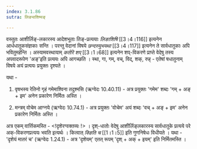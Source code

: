 ```yaml
---
index: 3.1.86
sutra: लिङ्याशिष्यङ्

---
```

वस्तुतः आशीर्लिङ्-लकारस्य आदेशभूताः तिङ्-प्रत्ययाः _लिङाशिषि_ [[3।4।116]] इत्यनेन आर्धधातुकसंज्ञकाः सन्ति । परन्तु वेदानां विषये _छन्दस्युभयथा_ [[3।4।117]] इत्यनेन ते सार्वधातुकाः अपि भवितुमर्हन्ति । अस्यामवस्थायाम् _कर्तरि शप्_ [[3।1।68]] इत्यनेन शप्-विकरणे प्राप्ते वेदेषु तस्य अपवादरूपेण 'अङ्'इति प्रत्ययः अपि आगच्छति । स्था, गा, गम्,  वच्,  विद्,  शक्,  रुह् - एतेषां षधातुनाम् विषये अयं प्रत्ययः प्रयुक्तः दृश्यते ।

          

यथा - 

1. वृषभस्य रेतिनो गृहं गमेमाश्विना तदुश्मसि (ऋग्वेदः 10.40.11) - अत्र प्रयुक्तः 'गमेम' शब्दः 'गम् + अङ्  + इम' अनेन प्रकारेण निर्मितः अस्ति ।

2. मन्त्रम् वोचेम आग्नये (ऋग्वेदः 10.74.1) - अत्र प्रयुक्तः 'वोचेम' अयं शब्दः 'वच् + अङ् + इम' अनेन प्रकारेण निर्मितः अस्ति ।



अत्र एकम् वार्त्तिकमस्ति - <!दृशेरग्वक्तव्यः !>  । दृश्-धातोः वेदेषु आशीर्लिङ्लकारस्य सार्वधातुके प्रत्यये परे अक्-विकरणप्रत्ययः भवति इत्यर्थः । कित्वात् _क्ङिति च_ [[1।1।5]] इति गुणनिषेधः विधीयते । यथा - 'दृशेयं मातरं च' (ऋग्वेदः 1.24.1) - अत्र 'दृशेयम्' एतत् रूपम् 'दृश् + अक् + इयम्'  इति निर्मितमस्ति ।